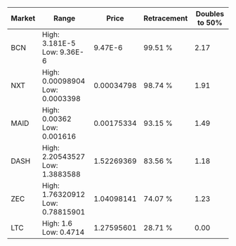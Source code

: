 | Market | Range | Price| Retracement | Doubles to 50% |
| --- | --- | --- | --- | --- |
| BCN | High: 3.181E-5<br />Low: 9.36E-6 | 9.47E-6 | 99.51 % | 2.17 |
| NXT | High: 0.00098904<br />Low: 0.0003398 | 0.00034798 | 98.74 % | 1.91 |
| MAID | High: 0.00362<br />Low: 0.001616 | 0.00175334 | 93.15 % | 1.49 |
| DASH | High: 2.20543527<br />Low: 1.3883588 | 1.52269369 | 83.56 % | 1.18 |
| ZEC | High: 1.76320912<br />Low: 0.78815901 | 1.04098141 | 74.07 % | 1.23 |
| LTC | High: 1.6<br />Low: 0.4714 | 1.27595601 | 28.71 % | 0.00 |
